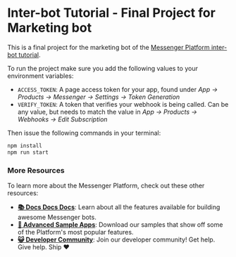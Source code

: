 # Inter-bot Tutorial - Final Project for Marketing bot

This is a final project for the marketing bot of the [Messenger Platform inter-bot tutorial](#).

To run the project make sure you add the following values to your environment variables:
 
 - `ACCESS_TOKEN`: A page access token for your app, found under _App -> Products -> Messenger -> Settings -> Token Generation_
 - `VERIFY_TOKEN`: A token that verifies your webhook is being called. Can be any value, but needs to match the value in _App -> Products -> Webhooks -> Edit Subscription_
 
Then issue the following commands in your terminal:

```bash
npm install
npm run start
```

### More Resources

To learn more about the Messenger Platform, check out these other resources:

- **[📚 Docs Docs Docs](https://developers.facebook.com/docs/messenger-platform/)**: Learn about all the features available for building awesome Messenger bots.
- **[📱 Advanced Sample Apps](https://github.com/fbsamples/messenger-bot-samples)**: Download our samples that show off some of the Platform's most popular features.
- **[😺 Developer Community](https://www.facebook.com/groups/messengerplatform/)**: Join our developer community! Get help. Give help. Ship ❤️
